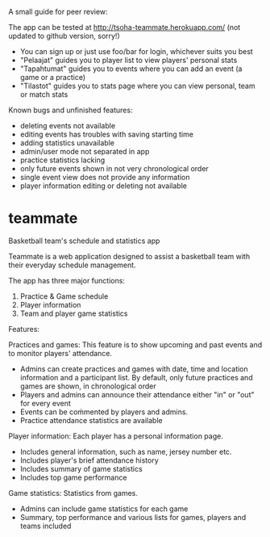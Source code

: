 A small guide for peer review:

The app can be tested at http://tsoha-teammate.herokuapp.com/ (not updated to github version, sorry!)

- You can sign up or just use foo/bar for login, whichever suits you best
- "Pelaajat" guides you to player list to view players' personal stats
- "Tapahtumat" guides you to events where you can add an event (a game or a practice)
- "Tilastot" guides you to stats page where you can view personal, team or match stats


Known bugs and unfinished features:
* deleting events not available
* editing events has troubles with saving starting time
* adding statistics unavailable
* admin/user mode not separated in app
* practice statistics lacking
* only future events shown in not very chronological order
* single event view does not provide any information
* player information editing or deleting not available

# teammate
Basketball team's schedule and statistics app

Teammate is a web application designed to assist a basketball team with their everyday schedule management.

The app has three major functions:
1) Practice & Game schedule
2) Player information
3) Team and player game statistics 

Features:

Practices and games:
This feature is to show upcoming and past events and to monitor players' attendance.
- Admins can create practices and games with date, time and location information and a participant list. By default, only future practices and games are shown, in chronological order
- Players and admins can announce their attendance either "in" or "out" for every event
- Events can be coḿmented by players and admins.
- Practice attendance statistics are available

Player information:
Each player has a personal information page.
- Includes general information, such as name, jersey number etc.
- Includes player's brief attendance history 
- Includes summary of game statistics
- Includes top game performance

Game statistics:
Statistics from games.
- Admins can include game statistics for each game
- Summary, top performance and various lists for games, players and teams included


